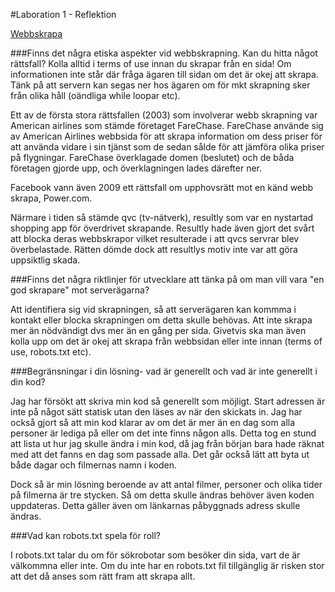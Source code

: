 #Laboration 1 - Reflektion

[Webbskrapa](http://anniesahlberg.se/Laboration1/)

###Finns det några etiska aspekter vid webbskrapning. Kan du hitta något rättsfall?
Kolla alltid i terms of use innan du skrapar från en sida! Om informationen inte står där fråga ägaren till sidan om det är okej att skrapa. Tänk på att servern kan segas ner hos ägaren om för mkt skrapning sker från olika håll (oändliga while loopar etc).

Ett av de första stora rättsfallen (2003) som involverar webb skrapning var American airlines som stämde företaget FareChase.
FareChase använde sig av American Airlines webbsida för att skrapa information om dess priser för att använda vidare i sin tjänst som de sedan sålde för att jämföra olika priser på flygningar. FareChase överklagade domen (beslutet) och de båda företagen gjorde upp, och överklagningen lades därefter ner.

Facebook vann även 2009 ett rättsfall om upphovsrätt mot en känd webb skrapa, Power.com.

Närmare i tiden så stämde qvc (tv-nätverk), resultly som var en nystartad shopping app för överdrivet skrapande.
Resultly hade även gjort det svårt att blocka deras webbskrapor vilket resulterade i att qvcs servrar blev överbelastade.
Rätten dömde dock att resultlys motiv inte var att göra uppsiktlig skada. 

###Finns det några riktlinjer för utvecklare att tänka på om man vill vara "en god skrapare" mot serverägarna?

Att identifiera sig vid skrapningen, så att serverägaren kan kommma i kontakt eller blocka skrapningen om detta skulle behövas. Att inte skrapa mer än nödvändigt dvs mer än en gång per sida. 
Givetvis ska man även kolla upp om det är okej att skrapa från webbsidan eller inte innan (terms of use, robots.txt etc). 

###Begränsningar i din lösning- vad är generellt och vad är inte generellt i din kod?

Jag har försökt att skriva min kod så generellt som möjligt. Start adressen är inte på något sätt statisk utan den läses av när den skickats in. Jag har också gjort så att min kod klarar av om det är mer än en dag som alla personer är lediga på eller om det inte finns någon alls. 
Detta tog en stund att lista ut hur jag skulle ändra i min kod, då jag från början bara hade räknat med att det fanns en dag som passade alla. Det går också lätt att byta ut både dagar och filmernas namn i koden.

Dock så är min lösning beroende av att antal filmer, personer och olika tider på filmerna är tre stycken. 
Så om detta skulle ändras behöver även koden uppdateras. Detta gäller även om länkarnas påbyggnads adress skulle ändras.


###Vad kan robots.txt spela för roll?

I robots.txt talar du om för sökrobotar som besöker din sida, vart de är välkommna eller inte.
Om du inte har en robots.txt fil tillgänglig är risken stor att det då anses som rätt fram att skrapa allt. 

